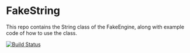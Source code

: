 # FakeString
This repo contains the String class of the FakeEngine, along with example code of how to use the class.

[![Build Status](https://travis-ci.com/Cankar001/FakeString.svg?branch=master)](https://travis-ci.com/Cankar001/FakeString)

